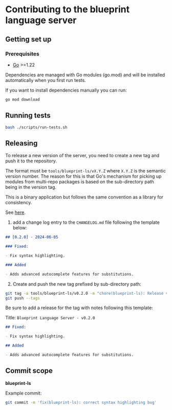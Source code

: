 # Contributing to the blueprint language server

## Getting set up

### Prerequisites

- [Go](https://golang.org/dl/) >=1.22

Dependencies are managed with Go modules (go.mod) and will be installed automatically when you first
run tests.

If you want to install dependencies manually you can run:

```bash
go mod download
```

## Running tests

```bash
bash ./scripts/run-tests.sh
```

## Releasing

To release a new version of the server, you need to create a new tag and push it to the repository.

The format must be `tools/blueprint-ls/vX.Y.Z` where `X.Y.Z` is the semantic version number.
The reason for this is that Go's mechanism for picking up modules from multi-repo packages is based on the sub-directory path being in the version tag.

This is a binary application but follows the same convention as a library for consistency.

See [here](https://go.dev/wiki/Modules#publishing-a-release).

1. add a change log entry to the `CHANGELOG.md` file following the template below:

```markdown
## [0.2.0] - 2024-06-05

### Fixed:

- Fix syntax highlighting.

### Added

- Adds advanced autocomplete features for substitutions.
```

2. Create and push the new tag prefixed by sub-directory path:

```bash
git tag -a tools/blueprint-ls/v0.2.0 -m "chore(blueprint-ls): Release v0.2.0"
git push --tags
```

Be sure to add a release for the tag with notes following this template:

Title: `Blueprint Language Server - v0.2.0`

```markdown
## Fixed:

- Fix syntax highlighting.

## Added

- Adds advanced autocomplete features for substitutions.
```

## Commit scope

**blueprint-ls**

Example commit:

```bash
git commit -m 'fix(blueprint-ls): correct syntax highlighting bug'
```
